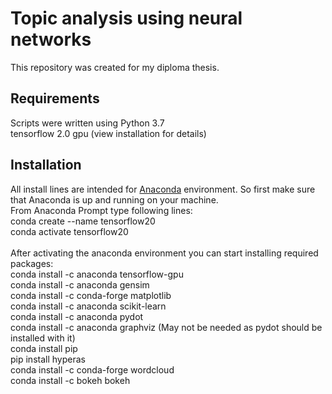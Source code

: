 # Topic analysis using neural networks
This repository was created for my diploma thesis.

## Requirements
Scripts were written using Python 3.7  <br/>
tensorflow 2.0 gpu (view installation for details)

## Installation
All install lines are intended for [Anaconda](https://www.anaconda.com/distribution/) environment. So first make sure that Anaconda is up and running on your machine. <br/>
From Anaconda Prompt type following lines: <br/>
conda create --name tensorflow20 <br/>
conda activate tensorflow20
<br/>
<br/>
After activating the anaconda environment you can start installing required packages: <br/>
conda install -c anaconda tensorflow-gpu <br/>
conda install -c anaconda gensim <br/>
conda install -c conda-forge matplotlib <br/>
conda install -c anaconda scikit-learn <br/>
conda install -c anaconda pydot <br/>
conda install -c anaconda graphviz (May not be needed as pydot should be installed with it)<br/>
conda install pip <br/>
pip install hyperas <br/>
conda install -c conda-forge wordcloud <br/>
conda install -c bokeh bokeh <br/>

